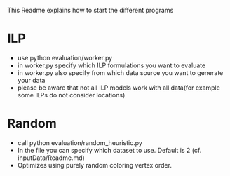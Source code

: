 This Readme explains how to start the different programs

# ILP

- use python evaluation/worker.py
- in worker.py specify which ILP formulations you want to evaluate
- in worker.py also specify from which data source you want to generate your data
- please be aware that not all ILP models work with all data(for example some ILPs do not consider locations)

# Random

- call python evaluation/random_heuristic.py
- In the file you can specify which dataset to use. Default is 2 (cf. inputData/Readme.md)
- Optimizes using purely random coloring vertex order.

